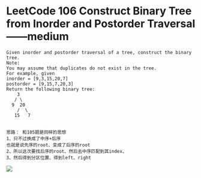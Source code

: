 # LeetCode 106 Construct Binary Tree from Inorder and Postorder Traversal——medium

```
Given inorder and postorder traversal of a tree, construct the binary tree.
Note:
You may assume that duplicates do not exist in the tree.
For example, given
inorder = [9,3,15,20,7]
postorder = [9,15,7,20,3]
Return the following binary tree:
    3
   / \
  9  20
    /  \
   15   7


思路： 和105题是同样的思想
1、只不过换成了中序+后序
也就是说先序的root、变成了后序的root
2、所以这次要找后序的root、然后去中序匹配到其index、
3、然后得到分区位置、得到left、right

```
![](https://github.com/only-you/interview/blob/master/picture/106.png)
